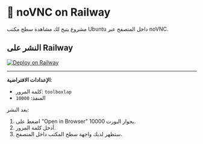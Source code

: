 # 🚀 noVNC on Railway

مشروع يتيح لك مشاهدة سطح مكتب Ubuntu داخل المتصفح عبر noVNC.

## النشر على Railway

[![Deploy on Railway](https://railway.app/button.svg)](https://railway.app/new/template?template=<shawnnagiron1762>/railway-novnc)

---

**الإعدادات الافتراضية**:
- كلمة المرور: `toolboxlap`
- المنفذ: `10000`

بعد النشر:
1. اضغط على "Open in Browser" بجوار البورت 10000.
2. أدخل كلمة المرور.
3. ستظهر لديك واجهة سطح المكتب داخل المتصفح.
